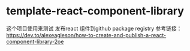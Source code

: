 # template-react-component-library
这个项目使用来测试 发布react 组件到github package registry
参考链接：https://dev.to/alexeagleson/how-to-create-and-publish-a-react-component-library-2oe
